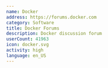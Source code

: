 ```yaml
---
name: Docker
address: https://forums.docker.com
category: Software
title: Docker Forums
description: Docker discussion forum
userCount: 41963
icon: docker.svg
activity: high
language: en_US
---
```


